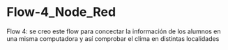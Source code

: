 # Flow-4_Node_Red
Flow 4: se creo este flow para concectar la información de los alumnos en una misma computadora y así comprobar el clima en distintas localidades
